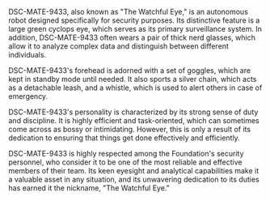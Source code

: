 DSC-MATE-9433, also known as "The Watchful Eye," is an autonomous robot designed specifically for security purposes. Its distinctive feature is a large green cyclops eye, which serves as its primary surveillance system. In addition, DSC-MATE-9433 often wears a pair of thick nerd glasses, which allow it to analyze complex data and distinguish between different individuals.

DSC-MATE-9433's forehead is adorned with a set of goggles, which are kept in standby mode until needed. It also sports a silver chain, which acts as a detachable leash, and a whistle, which is used to alert others in case of emergency.

DSC-MATE-9433's personality is characterized by its strong sense of duty and discipline. It is highly efficient and task-oriented, which can sometimes come across as bossy or intimidating. However, this is only a result of its dedication to ensuring that things get done effectively and efficiently.

DSC-MATE-9433 is highly respected among the Foundation's security personnel, who consider it to be one of the most reliable and effective members of their team. Its keen eyesight and analytical capabilities make it a valuable asset in any situation, and its unwavering dedication to its duties has earned it the nickname, "The Watchful Eye."